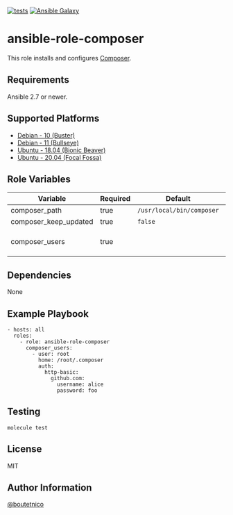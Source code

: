 [![tests](https://github.com/boutetnico/ansible-role-composer/workflows/Test%20ansible%20role/badge.svg)](https://github.com/boutetnico/ansible-role-composer/actions?query=workflow%3A%22Test+ansible+role%22)
[![Ansible Galaxy](https://img.shields.io/badge/galaxy-boutetnico.composer-blue.svg)](https://galaxy.ansible.com/boutetnico/composer)

ansible-role-composer
=====================

This role installs and configures [Composer](https://getcomposer.org/).

Requirements
------------

Ansible 2.7 or newer.

Supported Platforms
-------------------

- [Debian - 10 (Buster)](https://wiki.debian.org/DebianBuster)
- [Debian - 11 (Bullseye)](https://wiki.debian.org/DebianBullseye)
- [Ubuntu - 18.04 (Bionic Beaver)](http://releases.ubuntu.com/18.04/)
- [Ubuntu - 20.04 (Focal Fossa)](http://releases.ubuntu.com/20.04/)

Role Variables
--------------

| Variable                 | Required | Default                     | Choices   | Comments                                      |
|--------------------------|----------|-----------------------------|-----------|-----------------------------------------------|
| composer_path            | true     | `/usr/local/bin/composer`   | string    |                                               |
| composer_keep_updated    | true     | `false`                     | bool      |                                               |
| composer_users           | true     |                             | list      | Configuration object. See `defaults/main.yml`.|

Dependencies
------------

None

Example Playbook
----------------

    - hosts: all
      roles:
        - role: ansible-role-composer
          composer_users:
            - user: root
              home: /root/.composer
              auth:
                http-basic:
                  github.com:
                    username: alice
                    password: foo

Testing
-------

    molecule test

License
-------

MIT

Author Information
------------------

[@boutetnico](https://github.com/boutetnico)
